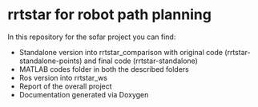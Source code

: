 # rrtstar for robot path planning
In this repository for the sofar project you can find:

- Standalone version into rrtstar_comparison with original code (rrtstar-standalone-points) and final code (rrtstar-standalone)
- MATLAB codes folder in both the described folders
- Ros version into rrtstar_ws
- Report of the overall project
- Documentation generated via Doxygen
